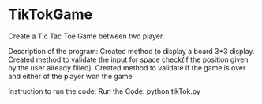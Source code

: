 # TikTokGame
Create a Tic Tac Toe Game between two player.

Description of the program:
Created method to display a board 3*3 display.
Created method to validate the input for space check(if the position given by the user already filled).
Created method to validate if the game is over and either of the player won the game

Instruction to run the code:
Run the Code: python tikTok.py
